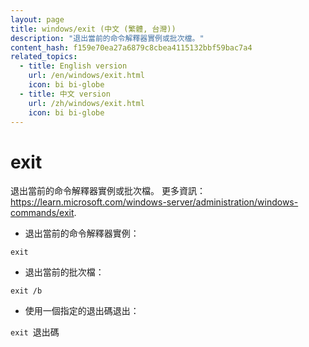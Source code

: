 ```yaml
---
layout: page
title: windows/exit (中文 (繁體, 台灣))
description: "退出當前的命令解釋器實例或批次檔。"
content_hash: f159e70ea27a6879c8cbea4115132bbf59bac7a4
related_topics:
  - title: English version
    url: /en/windows/exit.html
    icon: bi bi-globe
  - title: 中文 version
    url: /zh/windows/exit.html
    icon: bi bi-globe
---
```

# exit

退出當前的命令解釋器實例或批次檔。
更多資訊：<https://learn.microsoft.com/windows-server/administration/windows-commands/exit>.

- 退出當前的命令解釋器實例：

`exit`

- 退出當前的批次檔：

`exit /b`

- 使用一個指定的退出碼退出：

`exit `<span class="tldr-var badge badge-pill bg-dark-lm bg-white-dm text-white-lm text-dark-dm font-weight-bold">退出碼</span>
